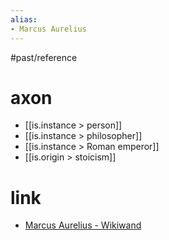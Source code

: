 ```yaml
---
alias:
- Marcus Aurelius
---
```

#past/reference 

# axon
- [[is.instance > person]]
- [[is.instance > philosopher]]
- [[is.instance > Roman emperor]]
- [[is.origin > stoicism]]

# link
- [Marcus Aurelius - Wikiwand](https://www.wikiwand.com/en/Marcus_Aurelius)

